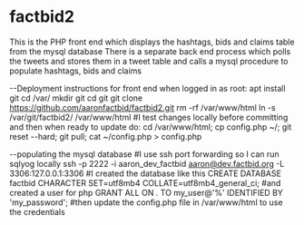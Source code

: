 # factbid2
This is the PHP front end which displays the hashtags, bids and claims table from the mysql database
There is a separate back end process which polls the tweets and stores them in a tweet table and calls a mysql procedure to populate hashtags, bids and claims

--Deployment instructions for front end when logged in as root:
apt install git
cd /var/
mkdir git
cd git
git clone https://github.com/aaronfactbid/factbid2.git
rm -rf /var/www/html
ln -s /var/git/factbid2/ /var/www/html
#I test changes locally before committing and then when ready to update do: cd /var/www/html; cp config.php ~/; git reset --hard; git pull; cat ~/config.php > config.php

--populating the mysql database
#I use ssh port forwarding so I can run sqlyog locally
ssh -p 2222 -i aaron_dev_factbid aaron@dev.factbid.org -L 3306:127.0.0.1:3306
#I created the database like this
CREATE DATABASE factbid CHARACTER SET=utf8mb4 COLLATE=utf8mb4_general_ci;
#and created a user for php
GRANT ALL ON *.* TO my_user@'%' IDENTIFIED BY 'my_password';
#then update the config.php file in /var/www/html to use the credentials
